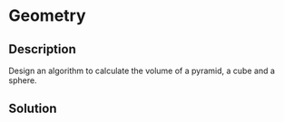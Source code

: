# Geometry
## Description
Design an algorithm to calculate the volume of a pyramid, a cube and a sphere.

## Solution